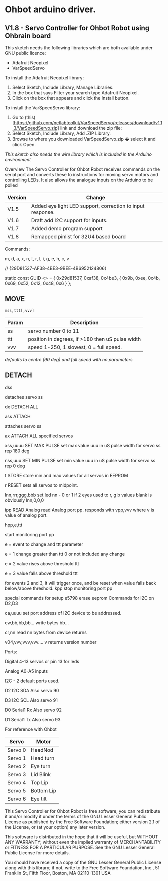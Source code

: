 Ohbot arduino driver. 
=================

V1.8 - Servo Controller for Ohbot Robot using Ohbrain board
----------------

This sketch needs the following libraries which are both available under GNU public licence: 

* Adafruit Neopixel 
* VarSpeedServo

To install the Adafruit Neopixel library: 

1. Select Sketch, Include Library, Manage Libraries. 
2. In the box that says Filter your search type Adafruit Neopixel.
3. Click on the box that appears and click the Install button.

To install the VarSpeedServo library: 
1. Go to (this)[https://github.com/netlabtoolkit/VarSpeedServo/releases/download/v1.1.3/VarSpeedServo.zip] link and download the zip file:
2. Select Sketch, Include Library, Add .ZIP Library.
3. Browse to where you downloaded VarSpeedServo.zip � select it and click Open.

_This sketch also needs the wire library which is included in the Arduino environment_

Overview
The Servo Controller for Ohbot Robot receives commands on the serial port and converts these to instructions
for moving servo motors and controlling LEDs.  It also allows the analogue inputs on the Arduino to be polled

|Version | Change |
| ------ | ------ |
|V1.5 | Added eye light LED support, correction to input response.|
|V1.6 | Draft add I2C support for inputs.|
|V1.7 | Added demo program support|
|V1.8 | Remapped pinlist for 32U4 based board|

Commands:

m, d, a, x, n, t, r, l, i, g, e, h, c, v

// {29D81537-AF38-4BE3-9BEE-4B6952124806}

static const GUID <<name>> = { 0x29d81537, 0xaf38, 0x4be3, { 0x9b, 0xee, 0x4b, 0x69, 0x52, 0x12, 0x48, 0x6 } };

MOVE
---

```arduino
mss,ttt[,vvv]  
```

|Param|Description |
| --- | --- |
| ss |servo number 0 to  11 |
|ttt | position in degrees, if >180 then uS pulse width|
|vvv |speed 1-250, 1 slowest, 0 = full speed.|

*defaults to centre (90 deg) and full speed with no parameters*

DETACH
------

dss       

detaches servo ss


dx        DETACH ALL


ass       ATTACH

attaches servo ss

ax        ATTACH ALL specified servos

xss,uuuu      SET MAX PULSE
set max value uuu  in uS pulse width for servo ss rep 180 deg

nss,uuu     SET MIN PULSE
set min value uuu in uS pulse width for servo ss rep 0 deg

t         STORE
store min and max values for all servos in EEPROM

r         RESET
sets all servos to midpoint.

lnn,rrr,ggg,bbb
set led nn - 0 or 1 if  2 eyes used to r, g b values
blank is obviously lnn,0,0,0

ipp       READ Analog
read Analog port pp.
responds with vpp,vvv where v is value of analog port.

hpp,e,ttt

start monitoring port pp

e = event to change and ttt parameter

e = 1 change greater than ttt 0 or not included any change

e = 2 value rises above threshold ttt

e = 3 value falls above threshold ttt

for events 2 and 3, it will trigger once, and be reset when value falls back below/above threshold.
kpp
stop monitoring port pp

special commands for setup
e5798     erase eeprom
Commands for I2C on D2,D3

ca,uuuu
set port address of I2C device to be addressed.

cw,bb,bb,bb...
write bytes bb...

cr,nn
read nn bytes from device
returns

v04,vvv,vvv,vvv....
v
returns version number

Ports:

Digital 4-13 servos or pin 13 for leds

Analog A0-A5 inputs

I2C - 2 default ports used.

D2 I2C SDA Also servo 90

D3 I2C SCL Also servo 91

D0 Serial1 Rx Also servo 92

D1 Serial1 Tx Also servo 93

For reference with Ohbot

| Servo | Motor |
|------ | ----- |
|Servo 0|HeadNod|
|Servo 1|Head turn|
|Servo 2|Eye turn|
|Servo 3|Lid Blink|
|Servo 4|Top Lip|
|Servo 5|Bottom Lip|
|Servo 6|Eye tilt|

This Servo Controller for Ohbot Robot is free software; you can redistribute it and/or modify it under the terms of the GNU Lesser General Public License as published by the Free Software Foundation; either version 2.1 of the License, or (at your option) any later version.

This software is distributed in the hope that it will be useful, but WITHOUT ANY WARRANTY; without even the implied warranty of MERCHANTABILITY or FITNESS FOR A PARTICULAR PURPOSE.  See the GNU Lesser General Public License for more details.

You should have received a copy of the GNU Lesser General Public License along with this library; if not, write to the Free Software Foundation, Inc., 51 Franklin St, Fifth Floor, Boston, MA  02110-1301  USA
